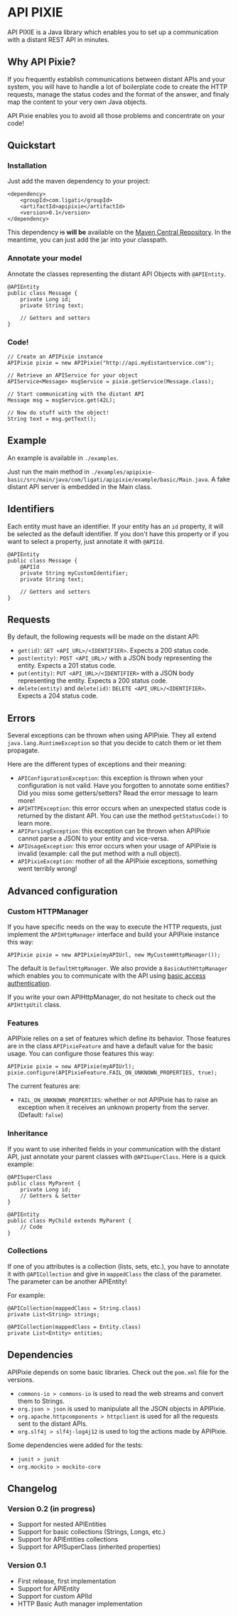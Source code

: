 API PIXIE
==================

API PIXIE is a Java library which enables you to set up a communication with a distant REST API in minutes.

## Why API Pixie?

If you frequently establish communications between distant APIs and your system, you will have to handle a lot of boilerplate code to create the HTTP requests, manage the status codes and the format of the answer, and finaly map the content to your very own Java objects.

API Pixie enables you to avoid all those problems and concentrate on your code!

## Quickstart

### Installation

Just add the maven dependency to your project:

	<dependency>
		<groupId>com.ligati</groupId>
		<artifactId>apipixie</artifactId>
		<version>0.1</version>
	</dependency>

This dependency ~~is~~ **will be** available on the [Maven Central Repository](http://search.maven.org/). In the meantime, you can just add the jar into your classpath.

### Annotate your model

Annotate the classes representing the distant API Objects with `@APIEntity`.

	@APIEntity
	public class Message {
		private Long id;
		private String text;

		// Getters and setters
	}

### Code!

	// Create an APIPixie instance
	APIPixie pixie = new APIPixie("http://api.mydistantservice.com");

	// Retrieve an APIService for your object
	APIService<Message> msgService = pixie.getService(Message.class);

	// Start communicating with the distant API
	Message msg = msgService.get(42L);

	// Now do stuff with the object!
	String text = msg.getText();

## Example

An example is available in `./examples`.

Just run the main method in `./examples/apipixie-basic/src/main/java/com/ligati/apipixie/example/basic/Main.java`.
A fake distant API server is embedded in the Main class.

## Identifiers

Each entity must have an identifier. If your entity has an `id` property, it will be selected as the default identifier.
If you don't have this property or if you want to select a property, just annotate it with `@APIId`.

	@APIEntity
	public class Message {
	    @APIId
	    private String myCustomIdentifier;
		private String text;

		// Getters and setters
	}

## Requests

By default, the following requests will be made on the distant API:

* `get(id)`: `GET <API_URL>/<IDENTIFIER>`. Expects a 200 status code.
* `post(entity)`: `POST <API_URL>/` with a JSON body representing the entity. Expects a 201 status code.
* `put(entity)`: `PUT <API_URL>/<IDENTIFIER>` with a JSON body representing the entity. Expects a 200 status code.
* `delete(entity)` and `delete(id)`: `DELETE <API_URL>/<IDENTIFIER>`. Expects a 204 status code.

## Errors

Several exceptions can be thrown when using APIPixie. They all extend `java.lang.RuntimeException` so that you decide to catch them or let them propagate.

Here are the different types of exceptions and their meaning:

* `APIConfigurationException`: this exception is thrown when your configuration is not valid. Have you forgotten to annotate some entities? Did you miss some getters/setters? Read the error message to learn more!
* `APIHTTPException`: this error occurs when an unexpected status code is returned by the distant API. You can use the method `getStatusCode()` to learn more.
* `APIParsingException`: this exception can be thrown when APIPixie cannot parse a JSON to your entity and vice-versa.
* `APIUsageException`: this error occurs when your usage of APIPixie is invalid (example: call the put method with a null object).
* `APIPixieException`: mother of all the APIPixie exceptions, something went terribly wrong!

## Advanced configuration

### Custom HTTPManager

If you have specific needs on the way to execute the HTTP requests, just implement the `APIHttpManager` interface and build your APIPixie instance this way:

	APIPixie pixie = new APIPixie(myAPIUrl, new MyCustomHttpManager());

The default is `DefaultHttpManager`. We also provide a `BasicAuthHttpManager` which enables you to communicate with the API using [basic access authentication](http://en.wikipedia.org/wiki/Basic_access_authentication).

If you write your own APIHttpManager, do not hesitate to check out the `APIHttpUtil` class.

### Features

APIPixie relies on a set of features which define its behavior. Those features are in the class `APIPixieFeature` and have a default value for the basic usage. You can configure those features this way:

	APIPixie pixie = new APIPixie(myAPIUrl);
	pixie.configure(APIPixieFeature.FAIL_ON_UNKNOWN_PROPERTIES, true);

The current features are:

* `FAIL_ON_UNKNOWN_PROPERTIES`: whether or not APIPixie has to raise an exception when it receives an unknown property from the server. (Default: `false`)

### Inheritance

If you want to use inherited fields in your communication with the distant API, just annotate your parent classes with `@APISuperClass`. Here is a quick example:

	@APISuperClass
	public class MyParent {
		private Long id;
		// Getters & Setter
	}

	@APIEntity
	public class MyChild extends MyParent {
		// Code
	}

### Collections

If one of you attributes is a collection (lists, sets, etc.), you have to annotate it with `@APICollection` and give in `mappedClass` the class of the parameter. The parameter can be another APIEntity!

For example:

	@APICollection(mappedClass = String.class)
	private List<String> strings;

	@APICollection(mappedClass = Entity.class)
	private List<Entity> entities;

## Dependencies

APIPixie depends on some basic libraries. Check out the `pom.xml` file for the versions.

* `commons-io > commons-io` is used to read the web streams and convert them to Strings.
* `org.json > json` is used to manipulate all the JSON objects in APIPixie.
* `org.apache.httpcomponents > httpclient` is used for all the requests sent to the distant APIs.
* `org.slf4j > slf4j-log4j12` is used to log the actions made by APIPixie.

Some dependencies were added for the tests:

* `junit > junit`
* `org.mockito > mockito-core`

## Changelog

### Version 0.2 (in progress)

* Support for nested APIEntities
* Support for basic collections (Strings, Longs, etc.)
* Support for APIEntities collections
* Support for APISuperClass (inherited properties)

### Version 0.1

* First release, first implementation
* Support for APIEntity
* Support for custom APIId
* HTTP Basic Auth manager implementation